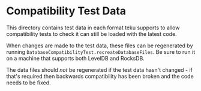 # Compatibility Test Data

This directory contains test data in each format teku supports to allow compatibility tests to check
it can still be loaded with the latest code.

When changes are made to the test data, these files can be regenerated by running
`DatabaseCompatibilityTest.recreateDatabaseFiles`. Be sure to run it on a machine that supports 
both LevelDB and RocksDB.

The data files should *not* be regenerated if the test data hasn't changed - if that's required then 
backwards compatibility has been broken and the code needs to be fixed.
